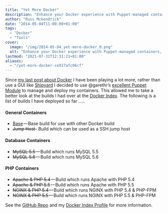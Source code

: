 ```yaml
---
title: "Yet More Docker"
description: "Enhance your Docker experience with Puppet-managed containers, featuring a suite of trusted builds for databases and PHP environments on the Docker Index."
author: "Russ Mckendrick"
date: "2014-05-04T11:00:00+01:00"
tags:
  - "Docker"
  - "Tools"
cover:
  image: "/img/2014-05-04_yet-more-docker_0.png"
  alt: "Enhance your Docker experience with Puppet-managed containers, featuring a suite of trusted builds for databases and PHP environments on the Docker Index."
lastmod: "2021-07-31T12:31:21+01:00"
aliases:
  - "/yet-more-docker-ce917afc06cf"
---
```


Since [my last post about Docker](/2014/04/27/deploying-a-stable-docker-setup-on-centos-with-shipyard/) I have been playing a lot more, rather than use a GUI like [Shipyard](http://shipyard-project.com/) I decided to use @garethr’s [excellent Puppet Module](https://forge.puppetlabs.com/garethr/docker) to manage and deploy my containers. This allowed me to take a better look at the builds I had over at the [Docker Index](https://index.docker.io/). The following is a list of builds I have deployed so far …..

#### General Containers

- [Base](https://github.com/russmckendrick/docker/pkgs/container/base) — Base build for use with other Docker build
- <del>Jump Host</del>- Build which can be used as a SSH jump host

#### Database Containers

- <del>MySQL 5.5</del> — Build which runs MySQL 5.5
- <del>MySQL 5.6</del> — Build which runs MySQL 5.6

#### PHP Containers

- <del>Apache & PHP 5.4</del> — Build which runs Apache with PHP 5.4
- <del>Apache & PHP 5.5</del> — Build which runs Apache with PHP 5.5
- <del>NGINX & PHP 5.4</del> — Build which runs NGINX with PHP 5.4 & PHP-FPM
- <del>NGINX & PHP 5.5</del> — Build which runs NGINX with PHP 5.5 & PHP-FPM

See the [GitHub Repo](https://github.com/russmckendrick/docker) and my [Docker Index Profile](https://index.docker.io/u/russmckendrick/) for more information.
